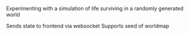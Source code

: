 Experimenting with a simulation of life surviving in a randomly generated world

Sends state to frontend via websocket
Supports seed of worldmap
